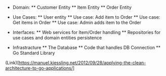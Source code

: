 * Domain:
** Customer Entity
** Item Entity
** Order Entity

* Use Cases:
** User entity
** Use case: Add item to Order
** Use case: Get items in Order
** Use case: Admin adds item to the Order

* Interfaces:
** Web services for Item/Order handling
** Repositories for use cases and domain entities persistence

* Infrastracture
** The Database
** Code that handles DB Connection
** Go Standard Library

(Link)[https://manuel.kiessling.net/2012/09/28/applying-the-clean-architecture-to-go-applications/]
